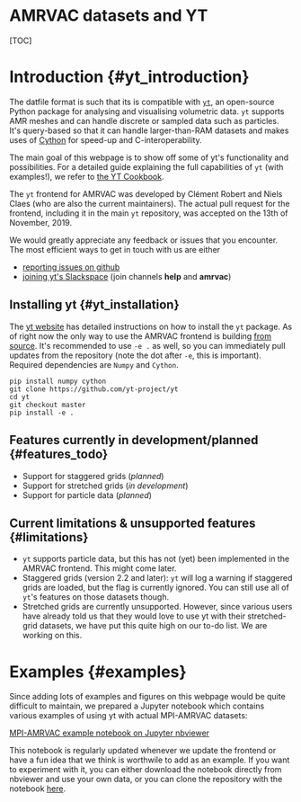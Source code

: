 # AMRVAC datasets and YT

[TOC]

# Introduction {#yt_introduction}

The datfile format is such that its is compatible with [`yt`](https://yt-project.org),
an open-source Python package for analysing and visualising volumetric data.
`yt` supports AMR meshes and can handle discrete or sampled data such as particles.
It's query-based so that it can handle larger-than-RAM datasets and makes uses of [Cython](https://cython.org) for speed-up and C-interoperability.

The main goal of this webpage is to show off some of yt's functionality and possibilities.
For a detailed guide explaining the full capabilities of `yt` (with examples!),
we refer to [the YT Cookbook](https://yt-project.org/docs/dev/cookbook/index.html).

The `yt` frontend for AMRVAC was developed by Clément Robert and Niels Claes (who are also the current maintainers).
The actual pull request for the frontend, including it in the main `yt` repository, was accepted on the 13th of November, 2019.

We would greatly appreciate any feedback or issues that you encounter.
The most efficient ways to get in touch with us are either
- [reporting issues on github](https://github.com/yt-project/yt/issues)
- [joining yt's Slackspace](https://yt-project.org/doc/help/index.html#go-on-slack-or-irc-to-ask-a-question) (join channels **help** and **amrvac**)

## Installing yt {#yt_installation}

The [yt website](https://yt-project.org) has detailed instructions on how to install the `yt` package.
As of right now the only way to use the AMRVAC frontend is building [from source](https://yt-project.org/docs/dev/installing.html#installing-yt-from-source).
It's recommended to use `-e .` as well, so you can immediately pull updates from the repository (note the dot after `-e`, this is important).
Required dependencies are `Numpy` and `Cython`.

    pip install numpy cython
    git clone https://github.com/yt-project/yt
    cd yt
    git checkout master
    pip install -e .

## Features currently in development/planned {#features_todo}
- Support for staggered grids (_planned_)
- Support for stretched grids (_in development_)
- Support for particle data (_planned_)

## Current limitations & unsupported features {#limitations}
- `yt` supports particle data, but this has not (yet) been implemented in the AMRVAC frontend. This might come later.
- Staggered grids (version 2.2 and later): `yt` will log a warning if staggered grids are loaded, but the flag is currently ignored.
  You can still use all of `yt`'s features on those datasets though.
- Stretched grids are currently unsupported. However, since various users have already told us that they would love to use yt with their
  stretched-grid datasets, we have put this quite high on our to-do list. We are working on this.

# Examples {#examples}
Since adding lots of examples and figures on this webpage would be quite difficult to maintain, we prepared a Jupyter notebook
which contains various examples of using yt with actual MPI-AMRVAC datasets:

[MPI-AMRVAC example notebook on Jupyter nbviewer](https://nbviewer.jupyter.org/github/n-claes/amrvac_yt_docs/blob/master/amrvac_yt_docs.ipynb)

This notebook is regularly updated whenever we update the frontend or have a fun idea that we think is worthwile to add as an example.
If you want to experiment with it, you can either download the notebook directly from nbviewer and use your own data, or you
can clone the repository with the notebook [here](https://github.com/n-claes/amrvac_yt_docs).
